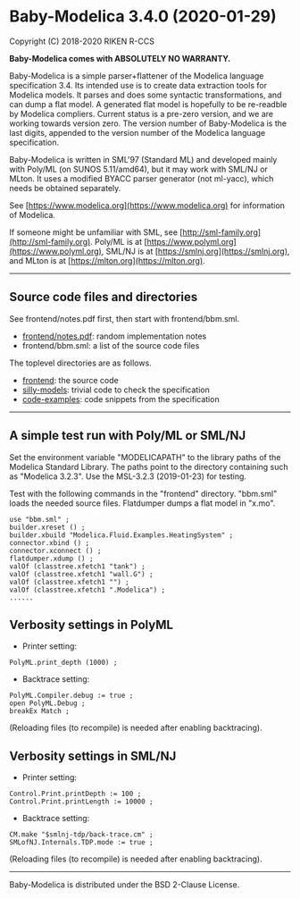 # Baby-Modelica 3.4.0 (2020-01-29)

Copyright (C) 2018-2020 RIKEN R-CCS

__Baby-Modelica comes with ABSOLUTELY NO WARRANTY.__

Baby-Modelica is a simple parser+flattener of the Modelica language
specification 3.4.  Its intended use is to create data extraction
tools for Modelica models.  It parses and does some syntactic
transformations, and can dump a flat model.  A generated flat model is
hopefully to be re-readble by Modelica compliers.  Current status is a
pre-zero version, and we are working towards version zero.  The
version number of Baby-Modelica is the last digits, appended to the
version number of the Modelica language specification.

Baby-Modelica is written in SML'97 (Standard ML) and developed mainly
with Poly/ML (on SUNOS 5.11/amd64), but it may work with SML/NJ or
MLton.  It uses a modified BYACC parser generator (not ml-yacc), which
needs be obtained separately.

See [https://www.modelica.org](https://www.modelica.org) for
information of Modelica.

If someone might be unfamiliar with SML, see
[http://sml-family.org](http://sml-family.org).  Poly/ML is at
[https://www.polyml.org](https://www.polyml.org), SML/NJ is at
[https://smlnj.org](https://smlnj.org), and MLton is at
[https://mlton.org](https://mlton.org).

----

## Source code files and directories

See frontend/notes.pdf first, then start with frontend/bbm.sml.
* [frontend/notes.pdf](frontend/notes.pdf): random implementation notes
* frontend/bbm.sml: a list of the source code files

The toplevel directories are as follows.
* [frontend](frontend): the source code
* [silly-models](silly-models): trivial code to check the specification
* [code-examples](code-examples): code snippets from the specification

----

## A simple test run with Poly/ML or SML/NJ

Set the environment variable "MODELICAPATH" to the library paths of
the Modelica Standard Library.  The paths point to the directory
containing such as "Modelica 3.2.3".  Use the MSL-3.2.3 (2019-01-23)
for testing.

Test with the following commands in the "frontend" directory.
"bbm.sml" loads the needed source files.  Flatdumper dumps a flat
model in "x.mo".

```
use "bbm.sml" ;
builder.xreset () ;
builder.xbuild "Modelica.Fluid.Examples.HeatingSystem" ;
connector.xbind () ;
connector.xconnect () ;
flatdumper.xdump () ;
valOf (classtree.xfetch1 "tank") ;
valOf (classtree.xfetch1 "wall.G") ;
valOf (classtree.xfetch1 "") ;
valOf (classtree.xfetch1 ".Modelica") ;
......
```

## Verbosity settings in PolyML

* Printer setting:
```
PolyML.print_depth (1000) ;
```

* Backtrace setting:
```
PolyML.Compiler.debug := true ;
open PolyML.Debug ;
breakEx Match ;
```

(Reloading files (to recompile) is needed after enabling backtracing).

## Verbosity settings in SML/NJ

* Printer setting:
```
Control.Print.printDepth := 100 ;
Control.Print.printLength := 10000 ;
```

* Backtrace setting:
```
CM.make "$smlnj-tdp/back-trace.cm" ;
SMLofNJ.Internals.TDP.mode := true ;
```

(Reloading files (to recompile) is needed after enabling backtracing).

----

Baby-Modelica is distributed under the BSD 2-Clause License.
